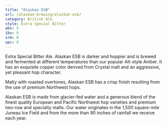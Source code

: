 ```yaml
---
title: "Alaskan ESB"
url: /alaskan-brewing/alaskan-esb/
category: British Ale
style: Extra Special Bitter
abv: 5
ibu: 0
srm: 0
upc: 0
---
```

Extra Special Bitter Ale. Alaskan ESB is darker and hoppier and is brewed and fermented at different temperatures than our popular Alt-style Amber. It has an exquisite copper color derived from Crystal malt and an aggressive, yet pleasant hop character.

Malty with roasted overtones, Alaskan ESB has a crisp finish resulting from the use of premium Northwest hops.

Alaskan ESB is made from glacier-fed water and a generous blend of the finest quality European and Pacific Northwest hop varieties and premium two-row and specialty malts. Our water originates in the 1,500 square-mile Juneau Ice Field and from the more than 90 inches of rainfall we receive each year.
